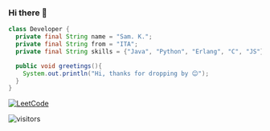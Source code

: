 ### Hi there 🖖

```java
class Developer {
  private final String name = "Sam. K.";
  private final String from = "ITA";
  private final String skills = {"Java", "Python", "Erlang", "C", "JS"};

  public void greetings(){
    System.out.println("Hi, thanks for dropping by 😊");
  }
}
```

[![LeetCode](https://img.shields.io/badge/LeetCode-000000?style=for-the-badge&logo=LeetCode&logoColor=#d16c06)](https://leetcode.com/samdsk/)

![visitors](https://visitor-badge.laobi.icu/badge?page_id=samdsk.samdsk)
<!--

[Personal website](https://samdsk.github.io/) | [Blog](https://smds91.wordpress.com/)
## Featured Projects

<a href="https://github.com/samdsk/lab-pwm-twitter-analytics">
  <img align="center" src="https://github-readme-stats.vercel.app/api/pin/?username=samdsk&repo=lab-pwm-twitter-analytics&show_icons=true&line_height=27&title_color=6aa6f8&text_color=8a919a&icon_color=6aa6f8&bg_color=22272e" alt="" />
</a>
<br/>
<a href="https://github.com/samdsk/lab-sp">
  <img align="center" src="https://github-readme-stats.vercel.app/api/pin/?username=samdsk&repo=lab-sp&show_icons=true&line_height=27&title_color=6aa6f8&text_color=8a919a&icon_color=6aa6f8&bg_color=22272e" alt="" />
</a>
-->

<!--
**samdsk/samdsk** is a ✨ _special_ ✨ repository because its `README.md` (this file) appears on your GitHub profile.

Here are some ideas to get you started:

- 🔭 I’m currently working on ...
- 🌱 I’m currently learning ...
- 👯 I’m looking to collaborate on ...
- 🤔 I’m looking for help with ...
- 💬 Ask me about ...
- 📫 How to reach me: ...
- 😄 Pronouns: ...
- ⚡ Fun fact: ...
-->
